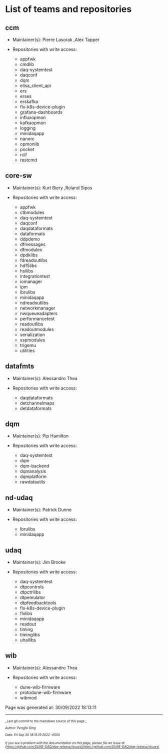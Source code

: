 # List of teams and repositories 


## ccm

* Maintainer(s): Pierre Lasorak ,Alex Tapper

* Repositories with write access:
  - appfwk
  - cmdlib
  - daq-systemtest
  - daqconf
  - dqm
  - elisa_client_api
  - ers
  - erses
  - erskafka
  - flx-k8s-device-plugin
  - grafana-dashboards
  - influxopmon
  - kafkaopmon
  - logging
  - minidaqapp
  - nanorc
  - opmonlib
  - pocket
  - rcif
  - restcmd

## core-sw

* Maintainer(s): Kurt Biery ,Roland Sipos

* Repositories with write access:
  - appfwk
  - ctbmodules
  - daq-systemtest
  - daqconf
  - daqdataformats
  - dataformats
  - ddpdemo
  - dfmessages
  - dfmodules
  - dpdklibs
  - fdreadoutlibs
  - hdf5libs
  - hsilibs
  - integrationtest
  - iomanager
  - ipm
  - lbrulibs
  - minidaqapp
  - ndreadoutlibs
  - networkmanager
  - nwqueueadapters
  - performancetest
  - readoutlibs
  - readoutmodules
  - serialization
  - sspmodules
  - trigemu
  - utilities

## datafmts

* Maintainer(s): Alessandro Thea

* Repositories with write access:
  - daqdataformats
  - detchannelmaps
  - detdataformats

## dqm

* Maintainer(s): Pip Hamilton

* Repositories with write access:
  - daq-systemtest
  - dqm
  - dqm-backend
  - dqmanalysis
  - dqmplatform
  - rawdatautils

## nd-udaq

* Maintainer(s): Patrick Dunne

* Repositories with write access:
  - lbrulibs
  - minidaqapp

## udaq

* Maintainer(s): Jim Brooke

* Repositories with write access:
  - daq-systemtest
  - dtpcontrols
  - dtpctrllibs
  - dtpemulator
  - dtpfeedbacktools
  - flx-k8s-device-plugin
  - flxlibs
  - minidaqapp
  - readout
  - timing
  - timinglibs
  - uhallibs

## wib

* Maintainer(s): Alessandro Thea

* Repositories with write access:
  - dune-wib-firmware
  - protodune-wib-firmware
  - wibmod


Page was generated at: 30/09/2022 18:13:11



-----

<font size="1">
_Last git commit to the markdown source of this page:_


_Author: Pengfei Ding_

_Date: Fri Sep 30 18:15:19 2022 -0500_

_If you see a problem with the documentation on this page, please file an Issue at [https://github.com/DUNE-DAQ/daq-release/issues](https://github.com/DUNE-DAQ/daq-release/issues)_
</font>
